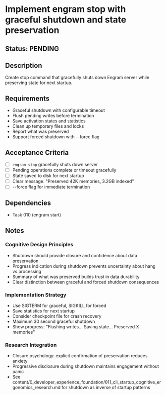 # Implement engram stop with graceful shutdown and state preservation

## Status: PENDING

## Description
Create stop command that gracefully shuts down Engram server while preserving state for next startup.

## Requirements
- Graceful shutdown with configurable timeout
- Flush pending writes before termination
- Save activation states and statistics
- Clean up temporary files and locks
- Report what was preserved
- Support forced shutdown with --force flag

## Acceptance Criteria
- [ ] `engram stop` gracefully shuts down server
- [ ] Pending operations complete or timeout gracefully
- [ ] State saved to disk for next startup
- [ ] Clear message: "Preserved 42K memories, 3.2GB indexed"
- [ ] --force flag for immediate termination

## Dependencies
- Task 010 (engram start)

## Notes

### Cognitive Design Principles
- Shutdown should provide closure and confidence about data preservation
- Progress indication during shutdown prevents uncertainty about hang vs processing
- Summary of what was preserved builds trust in data durability
- Clear distinction between graceful and forced shutdown consequences

### Implementation Strategy
- Use SIGTERM for graceful, SIGKILL for forced
- Save statistics for next startup
- Consider checkpoint file for crash recovery
- Maximum 30 second graceful shutdown
- Show progress: "Flushing writes... Saving state... Preserved X memories"

### Research Integration
- Closure psychology: explicit confirmation of preservation reduces anxiety
- Progressive disclosure during shutdown maintains engagement without panic
- See content/0_developer_experience_foundation/011_cli_startup_cognitive_ergonomics_research.md for shutdown as inverse of startup patterns